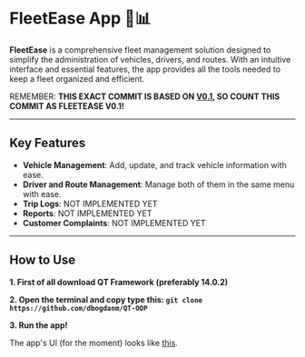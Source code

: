 # FleetEase App 🚗📊

**FleetEase** is a comprehensive fleet management solution designed to simplify the administration of vehicles, drivers, and routes. With an intuitive interface and essential features, the app provides all the tools needed to keep a fleet organized and efficient.

REMEMBER: **THIS EXACT COMMIT IS BASED ON [V0.1](https://github.com/dbogdanm/FleetManagement), SO COUNT THIS COMMIT AS FLEETEASE V0.1!**

---

##  Key Features


- **Vehicle Management**: Add, update, and track vehicle information with ease.
- **Driver and Route Management**: Manage both of them in the same menu with ease.
- **Trip Logs**: NOT IMPLEMENTED YET
- **Reports**: NOT IMPLEMENTED YET
- **Customer Complaints**: NOT IMPLEMENTED YET

---

##  How to Use
   
**1. First of all download QT Framework (preferably 14.0.2)**

**2. Open the terminal and copy type this: `git clone https://github.com/dbogdanm/QT-OOP`**

**3. Run the app!**

The app's UI (for the moment) looks like [this](https://cdn.discordapp.com/attachments/1183809178058379385/1310992051910873208/image.png?ex=67473bfe&is=6745ea7e&hm=35c89dba20b84c3b7796b6e444f5b25bc4ea2ee609ee5304b088dd09f9f3950b&).
